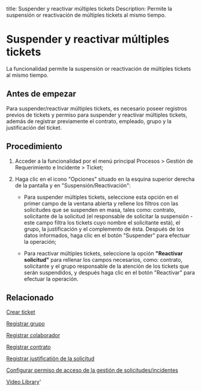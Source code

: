 title:  Suspender y reactivar múltiples tickets 
Description: Permite la suspensión or reactivación de múltiples tickets al mismo tiempo. 
# Suspender y reactivar múltiples tickets

La funcionalidad permite la suspensión or reactivación de múltiples tickets al mismo tiempo.

Antes de empezar
----------------

Para suspender/reactivar múltiples tickets, es necesario poseer registros
previos de tickets y permiso para suspender y reactivar múltiples tickets,
además de registrar previamente el contrato, empleado, grupo y la justificación
del ticket.

Procedimiento
-------------

1.  Acceder a la funcionalidad por el menú principal Procesos \> Gestión de
    Requerimiento e Incidente \> Ticket;

2.  Haga clic en el icono "Opciones" situado en la esquina superior derecha de
    la pantalla y en "Suspensión/Reactivación":

    -   Para suspender múltiples tickets, seleccione esta opción en el primer
        campo de la ventana abierta y rellene los filtros con las solicitudes
        que se suspenden en masa, tales como: contrato, solicitante de la
        solicitud (el responsable de solicitar la suspensión - este campo filtra
        los tickets cuyo nombre el solicitante está), el grupo, la justificación
        y el complemento de ésta. Después de los datos informados, haga clic en
        el botón "Suspender" para efectuar la operación;

    -   Para reactivar múltiples tickets, seleccione la opción **"Reactivar solicitud"** para rellenar los campos necesarios,                   como: contrato, solicitante y el grupo responsable de la atención de los tickets que serán suspendidos, y después haga clic en           el botón "Reactivar" para efectuar la operación.

Relacionado
-----------

[Crear ticket](/es-es/citsmart-platform-9/processes/tickets/use/create-ticket.html)

[Registrar grupo](/es-es/citsmart-platform-9/initial-settings/access-settings/user/register-groups.html)

[Registrar colaborador](/es-es/citsmart-platform-9/initial-settings/access-settings/user/register-employee.html)

[Registrar contrato](/es-es/citsmart-platform-9/additional-features/contract-management/use/register-contract.html)

[Registrar justificatión de la solicitud](/es-es/citsmart-platform-9/processes/portfolio-and-catalog/configuration/register-request-justification.html)

[Configurar permiso de acceso de la gestión de solicitudes/incidentes](/es-es/citsmart-platform-9/processes/tickets/configuration/access-ticket-management.html)

<i class='fa fa-youtube-play  fa-2x' style='color:#97ce17;vertical-align: middle;'> </i> [Video Library](https://www.youtube.com/playlist?list=PLB5qK2uzf2ROfIFL9F-3s-gomHNzudBEy)'

<!-- !!! tip "About"

    <b>Product/Version:</b> CITSmart | 8.00 &nbsp;&nbsp;
    <b>Updated:</b>01/25/2021 – Larissa Lourenço
